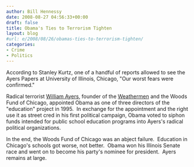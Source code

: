 ```yaml
---
author: Bill Hennessy
date: 2008-08-27 04:56:33+00:00
draft: false
title: Obama's Ties to Terrorism Tighten
layout: blog
#url: e/2008/08/26/obamas-ties-to-terrorism-tighten/
categories:
- Crime
- Politics
---
```


According to Stanley Kurtz, one of a handful of reports allowed to see the Ayers Papers at University of Illinois, Chicago, "Our worst fears were confirmed."  

Radical terrorist [William Ayers](https://elections.foxnews.com/2008/08/26/obama-associate-bill-ayers-unrepentant-for-acts-of-terror/), founder of the [Weathermen](https://en.wikipedia.org/wiki/Weatherman_(organization)) and the Woods Fund of Chicago, appointed Obama as one of three directors of the "education" project in 1995.  In exchange for the appointment and the right use it as street cred in his first political campaign, Obama voted to siphon funds intended for public school education programs into Ayers's radical political organizations.

In the end, the Woods Fund of Chicago was an abject failure.  Education in Chicago's schools got worse, not better.  Obama won his Illinois Senate race and went on to become his party's nominee for president.  Ayers remains at large.
